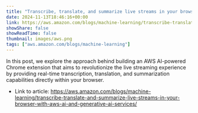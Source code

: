 ```yaml
---
title: "Transcribe, translate, and summarize live streams in your browser with AWS AI and generative AI services"
date: 2024-11-13T18:46:16+00:00
link: https://aws.amazon.com/blogs/machine-learning/transcribe-translate-and-summarize-live-streams-in-your-browser-with-aws-ai-and-generative-ai-services/
showShare: false
showReadTime: false
thumbnail: images/aws.png
tags: ["aws.amazon.com/blogs/machine-learning"]
---
```

In this post, we explore the approach behind building an AWS AI-powered Chrome extension that aims to revolutionize the live streaming experience by providing real-time transcription, translation, and summarization capabilities directly within your browser.

- Link to article: https://aws.amazon.com/blogs/machine-learning/transcribe-translate-and-summarize-live-streams-in-your-browser-with-aws-ai-and-generative-ai-services/